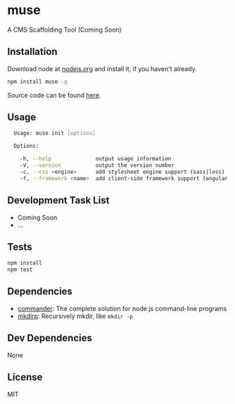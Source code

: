 # muse 

A CMS Scaffolding Tool (Coming Soon)

## Installation

Download node at [nodejs.org](http://nodejs.org) and install it, if you haven't already.

```sh
npm install muse -g
```

Source code can be found [here](https://github.com/RDFroeber/muse).

## Usage

```sh
  Usage: muse init [options]

  Options:

    -h, --help              output usage information
    -V, --version           output the version number
    -c, --css <engine>      add stylesheet engine support (sass|less)
    -f, --framework <name>  add client-side framework support (angular|ember)
```

## Development Task List

* Coming Soon
* ...

## Tests

```sh
npm install
npm test
```

## Dependencies

- [commander](https://github.com/tj/commander.js): The complete solution for node.js command-line programs
- [mkdirp](https://github.com/substack/node-mkdirp): Recursively mkdir, like `mkdir -p`

## Dev Dependencies

None

## License

MIT
